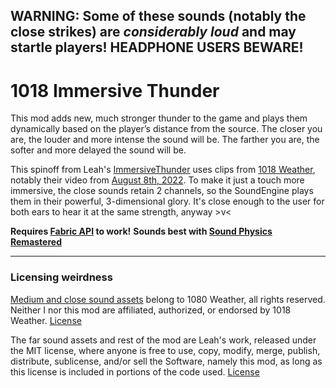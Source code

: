 ## WARNING: Some of these sounds (notably the close strikes) are _considerably loud_ and may startle players! HEADPHONE USERS BEWARE!


# 1018 Immersive Thunder

This mod adds new, much stronger thunder to the game and plays them dynamically based on the player’s distance from the source. The closer you are, the louder and more intense the sound will be. The farther you are, the softer and more delayed the sound will be. 

This spinoff from Leah's [ImmersiveThunder](https://modrinth.com/mod/immersivethunder) uses clips from [1018 Weather](https://www.youtube.com/@1018weather), notably their video from [August 8th, 2022](https://www.youtube.com/watch?v=3TBvfSnv12o).
To make it just a touch more immersive, the close sounds retain 2 channels, so the SoundEngine plays them in their powerful, 3-dimensional glory. It's close enough to the user for both ears to hear it at the same strength, anyway >v<

**Requires [Fabric API](https://modrinth.com/mod/fabric-api) to work!**
**Sounds best with [Sound Physics Remastered](https://modrinth.com/mod/sound-physics-remastered)**

---

### Licensing weirdness

[Medium and close sound assets](https://github.com/comicsansgreenki/1018ImmersiveThunder/tree/1.19.4/src/main/resources/assets/leahs-immersive-thunder/sounds) belong to 1080 Weather, all rights reserved. Neither I nor this mod are affiliated, authorized, or endorsed by 1018 Weather. [License](1018.LICENSE)

The far sound assets and rest of the mod are Leah's work, released under the MIT license, where anyone is free to use, copy, modify, merge, publish, distribute, sublicense, and/or sell the Software, namely this mod, as long as this license is included in portions of the code used. [License](leah.LICENSE)
